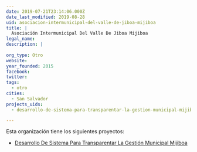 ```yaml
---
date: 2019-07-21T23:14:06.000Z
date_last_modified: 2019-08-28
uid: asociacion-intermunicipal-del-valle-de-jiboa-mijiboa
title: |
  Asociación Intermunicipal Del Valle De Jiboa Mijiboa
legal_name: 
description: |
  
org_type: Otro
website: 
year_founded: 2015
facebook: 
twitter: 
tags:
  - otro
cities: 
  - San Salvador
projects_uids:
  - desarrollo-de-sistema-para-transparentar-la-gestion-municipal-mijiboa

---
```


Esta organización tiene los siguientes proyectos:

- [Desarrollo De Sistema Para Transparentar La Gestión Municipal Mijiboa](/proyectos/desarrollo-de-sistema-para-transparentar-la-gestion-municipal-mijiboa)
